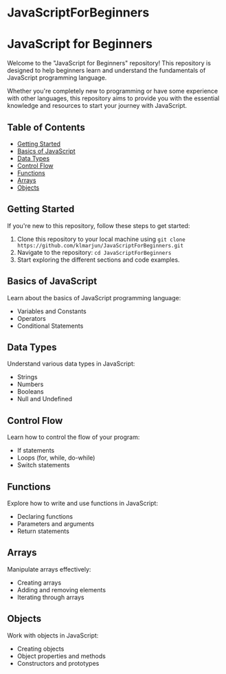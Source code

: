 # JavaScriptForBeginners
# JavaScript for Beginners

Welcome to the "JavaScript for Beginners" repository! This repository is designed to help beginners learn and understand the fundamentals of JavaScript programming language.

Whether you're completely new to programming or have some experience with other languages, this repository aims to provide you with the essential knowledge and resources to start your journey with JavaScript.

## Table of Contents

- [Getting Started](#getting-started)
- [Basics of JavaScript](#basics-of-javascript)
- [Data Types](#data-types)
- [Control Flow](#control-flow)
- [Functions](#functions)
- [Arrays](#arrays)
- [Objects](#objects)

## Getting Started

If you're new to this repository, follow these steps to get started:

1. Clone this repository to your local machine using `git clone https://github.com/klmarjun/JavaScriptForBeginners.git`
2. Navigate to the repository: `cd JavaScriptForBeginners`
3. Start exploring the different sections and code examples.

## Basics of JavaScript

Learn about the basics of JavaScript programming language:

- Variables and Constants
- Operators
- Conditional Statements

## Data Types

Understand various data types in JavaScript:

- Strings
- Numbers
- Booleans
- Null and Undefined

## Control Flow

Learn how to control the flow of your program:

- If statements
- Loops (for, while, do-while)
- Switch statements

## Functions

Explore how to write and use functions in JavaScript:

- Declaring functions
- Parameters and arguments
- Return statements

## Arrays

Manipulate arrays effectively:

- Creating arrays
- Adding and removing elements
- Iterating through arrays

## Objects

Work with objects in JavaScript:

- Creating objects
- Object properties and methods
- Constructors and prototypes

